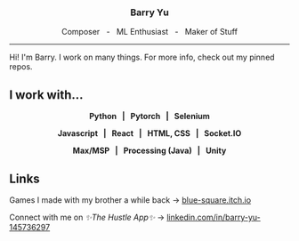 <h3 align="center"> Barry Yu </h3>

<div align="center">Composer&nbsp;&nbsp;&nbsp;-&nbsp;&nbsp;&nbsp;ML Enthusiast&nbsp;&nbsp;&nbsp;-&nbsp;&nbsp;&nbsp;Maker of Stuff</div>

---

Hi! I'm Barry. I work on many things. For more info, check out my pinned repos.

<h2>I work with...</h2>

<div align="center"><b>

  Python &nbsp;&nbsp;|&nbsp;&nbsp; Pytorch &nbsp;&nbsp;|&nbsp;&nbsp; Selenium
  
  Javascript &nbsp;&nbsp;|&nbsp;&nbsp; React &nbsp;&nbsp;|&nbsp;&nbsp; HTML, CSS &nbsp;&nbsp;|&nbsp;&nbsp; Socket.IO
  
  Max/MSP &nbsp;&nbsp;|&nbsp;&nbsp; Processing (Java) &nbsp;&nbsp;|&nbsp;&nbsp; Unity

</b></div>

<h2>Links</h2>

Games I made with my brother a while back → [blue-square.itch.io](https://blue-square.itch.io/)

Connect with me on <i>✨The Hustle App✨</i> → [linkedin.com/in/barry-yu-145736297](https://www.linkedin.com/in/barry-yu-145736294/)
